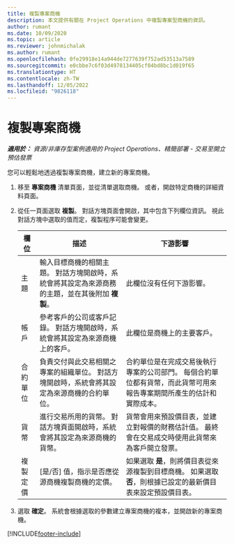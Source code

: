 ```yaml
---
title: 複製專案商機
description: 本文提供有關在 Project Operations 中複製專案型商機的資訊。
author: rumant
ms.date: 10/09/2020
ms.topic: article
ms.reviewer: johnmichalak
ms.author: rumant
ms.openlocfilehash: 0fe29918e14a944de7277639f752ad53513a7589
ms.sourcegitcommit: e0cbbe7c6f03d4978134405cf04bd8bc1d019f65
ms.translationtype: HT
ms.contentlocale: zh-TW
ms.lasthandoff: 12/05/2022
ms.locfileid: "9826118"
---
```

# <a name="copy-project-opportunities"></a>複製專案商機

_**適用於：** 資源/非庫存型案例適用的 Project Operations、精簡部署 - 交易至開立預估發票_


您可以輕鬆地透過複製專案商機，建立新的專案商機。 

1. 移至 **專案商機** 清單頁面，並從清單選取商機。 或者，開啟特定商機的詳細資料頁面。 
2. 從任一頁面選取 **複製**。 對話方塊頁面會開啟，其中包含下列欄位資訊。 視此對話方塊中選取的值而定，複製程序可能會變更。

    | **欄位** | **描述** | **下游影響** |
    | --- | --- | --- |
    | 主題 | 輸入目標商機的相關主題。 對話方塊開啟時，系統會將其設定為來源商務的主題，並在其後附加 **複製**。 | 此欄位沒有任何下游影響。 |
    | 帳戶 | 參考客戶的公司或客戶記錄。 對話方塊開啟時，系統會將其設定為來源商機上的客戶。 | 此欄位是商機上的主要客戶。 |
    | 合約單位 | 負責交付與此交易相關之專案的組織單位。 對話方塊開啟時，系統會將其設定為來源商機的合約單位。 | 合約單位是在完成交易後執行專案的公司部門。 每個合約單位都有貨幣，而此貨幣可用來報告專案期間所產生的估計和實際成本。 |
    | 貨幣 | 進行交易所用的貨幣。 對話方塊頁面開啟時，系統會將其設定為來源商機的貨幣。 | 貨幣會用來預設價目表，並建立對報價的財務估計值。 最終會在交易成交時使用此貨幣來為客戶開立發票。 |
    | 複製定價 | [是/否] 值，指示是否應從源商機複製商機的定價。 | 如果選取 **是**，則將價目表從來源複製到目標商機。 如果選取 **否**，則根據已設定的最新價目表來設定預設價目表。 |

3. 選取 **確定**。 系統會根據選取的參數建立專案商機的複本，並開啟新的專案商機。


[!INCLUDE[footer-include](../includes/footer-banner.md)]
